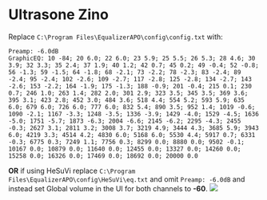 # Ultrasone Zino
Replace `C:\Program Files\EqualizerAPO\config\config.txt` with:
```
Preamp: -6.0dB
GraphicEQ: 10 -84; 20 6.0; 22 6.0; 23 5.9; 25 5.5; 26 5.3; 28 4.6; 30 3.9; 32 3.3; 35 2.4; 37 1.9; 40 1.2; 42 0.7; 45 0.2; 49 -0.4; 52 -0.8; 56 -1.3; 59 -1.5; 64 -1.8; 68 -2.1; 73 -2.2; 78 -2.3; 83 -2.4; 89 -2.4; 95 -2.4; 102 -2.6; 109 -2.7; 117 -2.8; 125 -2.8; 134 -2.7; 143 -2.6; 153 -2.2; 164 -1.9; 175 -1.3; 188 -0.9; 201 -0.4; 215 0.1; 230 0.7; 246 1.0; 263 1.4; 282 2.0; 301 2.9; 323 3.5; 345 3.5; 369 3.6; 395 3.1; 423 2.8; 452 3.0; 484 3.6; 518 4.4; 554 5.2; 593 5.9; 635 6.0; 679 6.0; 726 6.0; 777 6.0; 832 5.4; 890 3.5; 952 1.4; 1019 -0.6; 1090 -2.1; 1167 -3.3; 1248 -3.5; 1336 -3.9; 1429 -4.0; 1529 -4.5; 1636 -5.0; 1751 -5.7; 1873 -6.3; 2004 -6.6; 2145 -6.2; 2295 -4.3; 2455 -0.3; 2627 3.1; 2811 3.2; 3008 3.7; 3219 4.9; 3444 4.3; 3685 5.9; 3943 6.0; 4219 3.3; 4514 4.2; 4830 6.0; 5168 6.0; 5530 4.4; 5917 0.7; 6331 -0.3; 6775 0.3; 7249 1.1; 7756 0.3; 8299 0.0; 8880 0.0; 9502 -0.1; 10167 0.0; 10879 0.0; 11640 0.0; 12455 0.0; 13327 0.0; 14260 0.0; 15258 0.0; 16326 0.0; 17469 0.0; 18692 0.0; 20000 0.0
```
**OR** if using HeSuVi replace `C:\Program Files\EqualizerAPO\config\HeSuVi\eq.txt` and omit `Preamp: -6.0dB` and instead set Global volume in the UI for both channels to **-60**.
![](https://raw.githubusercontent.com/jaakkopasanen/AutoEq/master/results/Headphone.com/innerfidelity/onear/Ultrasone%20Zino/Ultrasone%20Zino.png)
